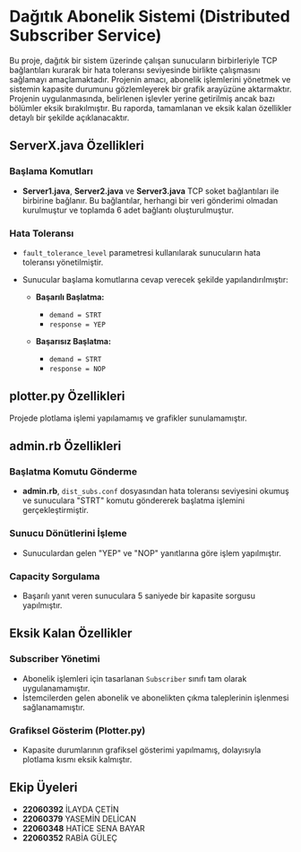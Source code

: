 # Dağıtık Abonelik Sistemi (Distributed Subscriber Service)

Bu proje, dağıtık bir sistem üzerinde çalışan sunucuların birbirleriyle TCP bağlantıları kurarak bir hata toleransı seviyesinde birlikte çalışmasını sağlamayı amaçlamaktadır. Projenin amacı, abonelik işlemlerini yönetmek ve sistemin kapasite durumunu gözlemleyerek bir grafik arayüzüne aktarmaktır. Projenin uygulanmasında, belirlenen işlevler yerine getirilmiş ancak bazı bölümler eksik bırakılmıştır. Bu raporda, tamamlanan ve eksik kalan özellikler detaylı bir şekilde açıklanacaktır.

## ServerX.java Özellikleri

### Başlama Komutları
- **Server1.java**, **Server2.java** ve **Server3.java** TCP soket bağlantıları ile birbirine bağlanır. Bu bağlantılar, herhangi bir veri gönderimi olmadan kurulmuştur ve toplamda 6 adet bağlantı oluşturulmuştur.

### Hata Toleransı
- `fault_tolerance_level` parametresi kullanılarak sunucuların hata toleransı yönetilmiştir.
- Sunucular başlama komutlarına cevap verecek şekilde yapılandırılmıştır:

    - **Başarılı Başlatma:**
      - `demand = STRT`
      - `response = YEP`
    
    - **Başarısız Başlatma:**
      - `demand = STRT`
      - `response = NOP`

## plotter.py Özellikleri

Projede plotlama işlemi yapılamamış ve grafikler sunulamamıştır.

## admin.rb Özellikleri

### Başlatma Komutu Gönderme
- **admin.rb**, `dist_subs.conf` dosyasından hata toleransı seviyesini okumuş ve sunuculara "STRT" komutu göndererek başlatma işlemini gerçekleştirmiştir.

### Sunucu Dönütlerini İşleme
- Sunuculardan gelen "YEP" ve "NOP" yanıtlarına göre işlem yapılmıştır.

### Capacity Sorgulama
- Başarılı yanıt veren sunuculara 5 saniyede bir kapasite sorgusu yapılmıştır.

## Eksik Kalan Özellikler

### Subscriber Yönetimi
- Abonelik işlemleri için tasarlanan `Subscriber` sınıfı tam olarak uygulanamamıştır.
- İstemcilerden gelen abonelik ve abonelikten çıkma taleplerinin işlenmesi sağlanamamıştır.

### Grafiksel Gösterim (Plotter.py)
- Kapasite durumlarının grafiksel gösterimi yapılmamış, dolayısıyla plotlama kısmı eksik kalmıştır.

## Ekip Üyeleri

- **22060392** İLAYDA ÇETİN
- **22060379** YASEMİN DELİCAN
- **22060348** HATİCE SENA BAYAR
- **22060352** RABİA GÜLEÇ
